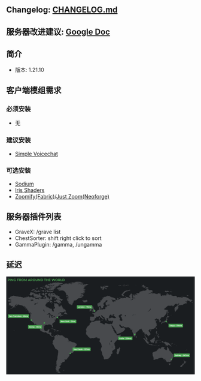 ## Changelog: [CHANGELOG.md](CHANGELOG.md)
## 服务器改进建议: [Google Doc](https://docs.google.com/document/d/1GYTYjY-pX9j_UmXoymBcfKm7JLlMElCjqNa0_3GaF5g/edit?usp=sharing)

## 简介
- 版本: 1.21.10

## 客户端模组需求
### 必须安装
- 无

### 建议安装
- [Simple Voicechat](https://modrinth.com/plugin/simple-voice-chat/versions)

### 可选安装
- [Sodium](https://modrinth.com/mod/sodium/versions)
- [Iris Shaders](https://modrinth.com/mod/iris)
- [Zoomify(Fabric)](https://modrinth.com/mod/zoomify/versions?g=1.21.10&l=fabric)/[Just Zoom(Neoforge)](https://modrinth.com/mod/just-zoom/versions)

## 服务器插件列表
- GraveX: /grave list
- ChestSorter: shift right click to sort
- GammaPlugin: /gamma, /ungamma

## 延迟
<img src="ping.png" width="800">
<!-- ![ping from over the world](ping.png) -->
